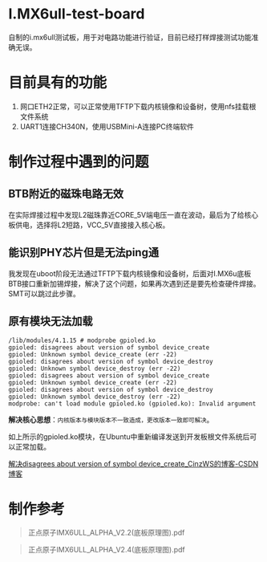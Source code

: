 # I.MX6ull-test-board
自制的i.mx6ull测试板，用于对电路功能进行验证，目前已经打样焊接测试功能准确无误。

# 目前具有的功能
1. 网口ETH2正常，可以正常使用TFTP下载内核镜像和设备树，使用nfs挂载根文件系统
2. UART1连接CH340N，使用USBMini-A连接PC终端软件

# 制作过程中遇到的问题

## BTB附近的磁珠电路无效

在实际焊接过程中发现L2磁珠靠近CORE_5V端电压一直在波动，最后为了给核心板供电，选择将L2短路，VCC_5V直接接入核心板。

## 能识别PHY芯片但是无法ping通

我发现在uboot阶段无法通过TFTP下载内核镜像和设备树，后面对I.MX6u底板BTB接口重新加锡焊接，解决了这个问题，如果再次遇到还是要先检查硬件焊接。SMT可以跳过此步骤。

## 原有模块无法加载

```shell
/lib/modules/4.1.15 # modprobe gpioled.ko
gpioled: disagrees about version of symbol device_create
gpioled: Unknown symbol device_create (err -22)
gpioled: disagrees about version of symbol device_destroy
gpioled: Unknown symbol device_destroy (err -22)
gpioled: disagrees about version of symbol device_create
gpioled: Unknown symbol device_create (err -22)
gpioled: disagrees about version of symbol device_destroy
gpioled: Unknown symbol device_destroy (err -22)
modprobe: can't load module gpioled.ko (gpioled.ko): Invalid argument
```

**解决核心思想**：`内核版本与模块版本不一致造成，更改版本一致即可解决`。

如上所示的gpioled.ko模块，在Ubuntu中重新编译发送到开发板根文件系统后可以正常加载。

[解决disagrees about version of symbol device_create_CinzWS的博客-CSDN博客](https://blog.csdn.net/qq_37619128/article/details/124346470)

# 制作参考

> 正点原子IMX6ULL_ALPHA_V2.2(底板原理图).pdf

> 正点原子IMX6ULL_ALPHA_V2.4(底板原理图).pdf
